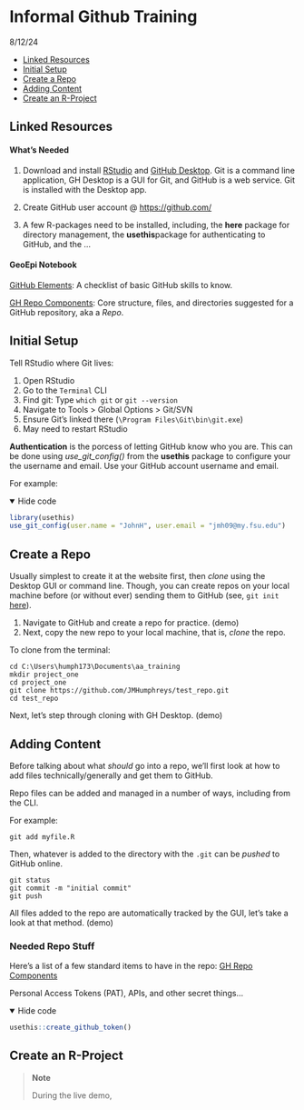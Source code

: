 Informal Github Training
================
8/12/24

- <a href="#linked-resources" id="toc-linked-resources">Linked
  Resources</a>
- <a href="#initial-setup" id="toc-initial-setup">Initial Setup</a>
- <a href="#create-a-repo" id="toc-create-a-repo">Create a Repo</a>
- <a href="#adding-content" id="toc-adding-content">Adding Content</a>
- <a href="#create-an-r-project" id="toc-create-an-r-project">Create an
  R-Project</a>

## Linked Resources

#### What’s Needed

1.  Download and install [RStudio](https://www.r-project.org/) and
    [GitHub Desktop](https://desktop.github.com/download/). Git is a
    command line application, GH Desktop is a GUI for Git, and GitHub is
    a web service. Git is installed with the Desktop app.

2.  Create GitHub user account @ https://github.com/

3.  A few R-packages need to be installed, including, the **here**
    package for directory management, the **usethis**package for
    authenticating to GitHub, and the …

#### GeoEpi Notebook

[GitHub
Elements](https://geoepi.github.io/Notebook/github_elements.html): A
checklist of basic GitHub skills to know.

[GH Repo
Components](https://geoepi.github.io/Notebook/repo_components.html):
Core structure, files, and directories suggested for a GitHub
repository, aka a *Repo*.

## Initial Setup

Tell RStudio where Git lives:  
1. Open RStudio  
2. Go to the `Terminal` CLI  
3. Find git: Type `which git` or `git --version`  
4. Navigate to Tools \> Global Options \> Git/SVN  
5. Ensure Git’s linked there (`\Program Files\Git\bin\git.exe`)  
6. May need to restart RStudio

**Authentication** is the porcess of letting GitHub know who you are.
This can be done using *use_git_config()* from the **usethis** package
to configure your the username and email. Use your GitHub account
username and email.

For example:

<details open>
<summary>Hide code</summary>

``` r
library(usethis)
use_git_config(user.name = "JohnH", user.email = "jmh09@my.fsu.edu")
```

</details>

## Create a Repo

Usually simplest to create it at the website first, then *clone* using
the Desktop GUI or command line. Though, you can create repos on your
local machine before (or without ever) sending them to GitHub (see,
`git init` [here](https://git-scm.com/docs/git-init)).

1.  Navigate to GitHub and create a repo for practice. (demo)  
2.  Next, copy the new repo to your local machine, that is, *clone* the
    repo.

To clone from the terminal:

    cd C:\Users\humph173\Documents\aa_training
    mkdir project_one
    cd project_one
    git clone https://github.com/JMHumphreys/test_repo.git
    cd test_repo

Next, let’s step through cloning with GH Desktop. (demo)

## Adding Content

Before talking about what *should* go into a repo, we’ll first look at
how to add files technically/generally and get them to GitHub.

Repo files can be added and managed in a number of ways, including from
the CLI.

For example:

    git add myfile.R

Then, whatever is added to the directory with the `.git` can be *pushed*
to GitHub online.

    git status
    git commit -m "initial commit"
    git push

All files added to the repo are automatically tracked by the GUI, let’s
take a look at that method. (demo)

### Needed Repo Stuff

Here’s a list of a few standard items to have in the repo: [GH Repo
Components](https://geoepi.github.io/Notebook/repo_components.html)

Personal Access Tokens (PAT), APIs, and other secret things…

<details open>
<summary>Hide code</summary>

``` r
usethis::create_github_token()
```

</details>

## Create an R-Project

<div>

> **Note**
>
> During the live demo,

</div>
